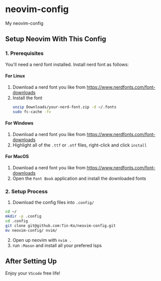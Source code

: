 # neovim-config
My neovim-config

## Setup Neovim With This Config
### 1. Prerequisites
You'll need a nerd font installed. Install nerd font as follows:
#### For Linux
1. Download a nerd font you like from https://www.nerdfonts.com/font-downloads
2. Install the font
   ```bash
   unzip Downloads/your-nerd-font.zip -d ~/.fonts
   sudo fc-cache -fv
   ```
#### For Windows
1. Download a nerd font you like from https://www.nerdfonts.com/font-downloads
2. Highlight all of the `.ttf` or `.otf` files, right-click and click `install`
#### For MacOS
1. Download a nerd font you like from https://www.nerdfonts.com/font-downloads
2. Open the `Font Book` application and install the downloaded fonts
### 2. Setup Process
1. Download the config files into `.config/`
```bash
cd ~/
mkdir -p .config
cd .config
git clone git@github.com:Tin-Ko/neovim-config.git
mv neovim-config/ nvim/
```
2. Open up neovim with ```nvim .```
3. run ```:Mason``` and install all your prefered lsps
## After Setting Up
Enjoy your `VScode` free life!
